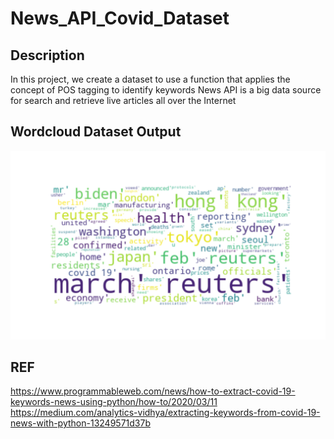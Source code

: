 # News_API_Covid_Dataset

## Description

In this project, we create a dataset to use a function that applies the concept of POS tagging to identify keywords
News API is a big data source for search and retrieve live articles all over the Internet

## Wordcloud Dataset Output
<img src='wordcloud.png' title='Wordcloud Picture' width='' alt='Wordcloud Picture' />

## REF
https://www.programmableweb.com/news/how-to-extract-covid-19-keywords-news-using-python/how-to/2020/03/11
https://medium.com/analytics-vidhya/extracting-keywords-from-covid-19-news-with-python-13249571d37b
